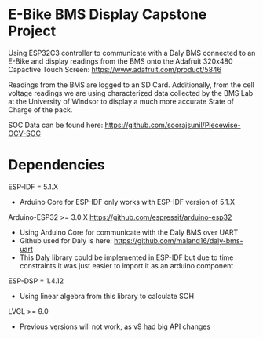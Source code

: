 # E-Bike BMS Display Capstone Project

Using ESP32C3 controller to communicate with a Daly BMS connected to an E-Bike and display readings from the BMS onto the Adafruit 320x480 Capactive Touch Screen: https://www.adafruit.com/product/5846

Readings from the BMS are logged to an SD Card. Additionally, from the cell voltage readings we are using characterized data collected by the BMS Lab at the University of Windsor to display a much more accurate State of Charge of the pack.

SOC Data can be found here: https://github.com/soorajsunil/Piecewise-OCV-SOC

# Dependencies
ESP-IDF = 5.1.X
- Arduino Core for ESP-IDF only works with ESP-IDF version of 5.1.X

Arduino-ESP32 >= 3.0.X
https://github.com/espressif/arduino-esp32
- Using Arduino Core for communicate with the Daly BMS over UART
- Github used for Daly is here: https://github.com/maland16/daly-bms-uart
- This Daly library could be implemented in ESP-IDF but due to time constraints it was just easier to import it as an arduino component

ESP-DSP = 1.4.12 
- Using linear algebra from this library to calculate SOH

LVGL >= 9.0
- Previous versions will not work, as v9 had big API changes


